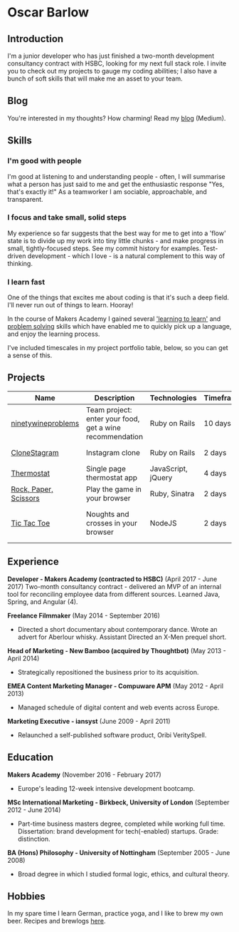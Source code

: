 # Oscar Barlow

## Introduction
I'm a junior developer who has just finished a two-month development consultancy contract with HSBC,  looking for my next full stack role. I invite you to check out my projects to gauge my coding abilities; I also have a bunch of soft skills that will make me an asset to your team.

## Blog
You're interested in my thoughts? How charming! Read my [blog](https://medium.com/@oscarbarlow) (Medium).

## Skills

### I'm good with people
I'm good at listening to and understanding people - often, I will summarise what a person has just said to me and get the enthusiastic response "Yes, that's exactly it!" As a teamworker I am sociable, approachable, and transparent.

### I focus and take small, solid steps
My experience so far suggests that the best way for me to get into a 'flow' state is to divide up my work into tiny little chunks - and make progress in small, tightly-focused steps. See my commit history for examples. Test-driven development - which I love - is a natural complement to this way of thinking.

### I learn fast
One of the things that excites me about coding is that it's such a deep field. I'll never run out of things to learn. Hooray!

In the course of Makers Academy I gained several ['learning to learn'](https://medium.com/@oscarbarlow/5-things-i-learned-in-the-first-half-of-makers-academy-7a51c67a6524#.jyn29mhm0) and [problem solving](https://medium.com/@oscarbarlow/my-coding-tools-so-far-5dbaaceb7007#.vej9ky8h1) skills which have enabled me to quickly pick up a language, and enjoy the learning process.

I've included timescales in my project portfolio table, below, so you can get a sense of this.

## Projects

| Name | Description | Technologies | Timeframe | Testing |
| --- | --- | --- | --- | --- |
| [ninetywineproblems](https://github.com/jimmygoldshine/Ninetywine-problems) | Team project: enter your food, get a wine recommendation | Ruby on Rails | 10 days | RSpec & Capybara |
| [CloneStagram](https://github.com/oscar-barlow/instagram-challenge) | Instagram clone | Ruby on Rails | 2 days | RSpec, Capybara |
| [Thermostat](https://github.com/oscar-barlow/thermostat) | Single page thermostat app | JavaScript, jQuery | 4 days | Jasmine |
| [Rock, Paper, Scissors](https://github.com/oscar-barlow/rps-challenge/) | Play the game in your browser | Ruby, Sinatra | 2 days | RSpec & Capybara |
| [Tic Tac Toe](https://github.com/oscar-barlow/tic-tac-toe) | Noughts and crosses in your browser| NodeJS | 2 days | Mocha, Chai, simple-mock |

## Experience

**Developer - Makers Academy (contracted to HSBC)** (April 2017 - June 2017)
Two-month consultancy contract - delivered an MVP of an internal tool for
reconciling employee data from different sources. Learned Java, Spring, and
Angular (4).

**Freelance Filmmaker** (May 2014 - September 2016)

* Directed a short documentary about contemporary dance. Wrote an advert for Aberlour whisky. Assistant Directed an X-Men prequel short.

**Head of Marketing - New Bamboo (acquired by Thoughtbot)** (May 2013 - April 2014)

* Strategically repositioned the business prior to its acquisition.

**EMEA Content Marketing Manager - Compuware APM** (May 2012 - April 2013)

* Managed schedule of digital content and web events across Europe.

**Marketing Executive - iansyst** (June 2009 - April 2011)

* Relaunched a self-published software product, Oribi VeritySpell.

## Education
**Makers Academy** (November 2016 - February 2017)

* Europe's leading 12-week intensive development bootcamp.

**MSc International Marketing - Birkbeck, University of London** (September 2012 - June 2014)

* Part-time business masters degree, completed while working full time. Dissertation: brand development for tech(-enabled) startups. Grade: distinction.

**BA (Hons) Philosophy - University of Nottingham** (September 2005 - June 2008)

* Broad degree in which I studied formal logic, ethics, and cultural theory.

## Hobbies
In my spare time I learn German, practice yoga, and I like to brew my own beer. Recipes and brewlogs [here](http://www.brewersfriend.com/homebrew/brewer/70943/oscar-barlow).
